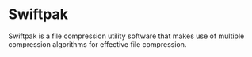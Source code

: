 # Swiftpak
Swiftpak is a file compression utility software that makes use of multiple compression algorithms for effective file compression.
